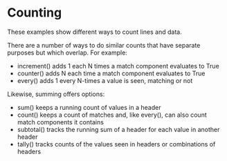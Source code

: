 # Counting


These examples show different ways to count lines and data.


There are a number of ways to do similar counts that have separate purposes but
which overlap.  For example:


* increment() adds 1 each N times a match component evaluates to True
* counter() adds N each time a match component evaluates to True
* every() adds 1 every N-times a value is seen, matching or not
  

Likewise, summing offers options:


* sum() keeps a running count of values in a header
* count() keeps a count of matches and, like every(), can also count match
  components it contains
* subtotal() tracks the running sum of a header for each value in another header
* tally() tracks counts of the values seen in headers or combinations of
  headers
  
  
